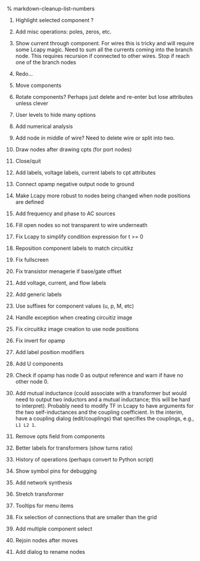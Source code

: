 % markdown-cleanup-list-numbers

1. Highlight selected component ?

2. Add misc operations: poles, zeros, etc.

3. Show current through component.  For wires this is tricky and will
require some Lcapy magic.  Need to sum all the currents coming into
the branch node.  This requires recursion if connected to other wires.
Stop if reach one of the branch nodes

4. Redo...

5. Move components

6. Rotate components?  Perhaps just delete and re-enter but lose
attributes unless clever

7. User levels to hide many options

8. Add numerical analysis

9. Add node in middle of wire?   Need to delete wire or split into two.

10. Draw nodes after drawing cpts (for port nodes)

11. Close/quit

12. Add labels, voltage labels, current labels to cpt attributes

13. Connect opamp negative output node to ground

14. Make Lcapy more robust to nodes being changed when node positions
    are defined

15. Add frequency and phase to AC sources

16. Fill open nodes so not transparent to wire underneath

17. Fix Lcapy to simplify condition expression for t >= 0

18. Reposition component labels to match circuitikz

19. Fix fullscreen

20. Fix transistor menagerie if base/gate offset

21. Add voltage, current, and flow labels

22. Add generic labels

23. Use suffixes for component values (u, p, M, etc)

24. Handle exception when creating circuitiz image

25. Fix circuitikz image creation to use node positions

26. Fix invert for opamp

27. Add label position modifiers

28. Add U components

29. Check if opamp has node 0 as output reference and warn if have no
    other node 0.

30. Add mutual inductance (could associate with a transformer but
    would need to output two inductors and a mutual inductance; this
    will be hard to interpret).  Probably need to modify TF in Lcapy
    to have arguments for the two self-inductances and the coupling
    coefficient.  In the interim, have a coupling dialog (edit/couplings)
    that specifies the couplings, e.g., `L1 L2 1`.

31. Remove opts field from components

32. Better labels for transformers (show turns ratio)

33. History of operations (perhaps convert to Python script)

34. Show symbol pins for debugging

35. Add network synthesis

36. Stretch transformer

37. Tooltips for menu items

38. Fix selection of connections that are smaller than the grid

39. Add multiple component select

40. Rejoin nodes after moves

41. Add dialog to rename nodes
